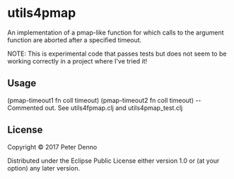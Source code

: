 # utils4pmap

An implementation of a pmap-like function for which calls to the argument function
are aborted after a specified timeout.

NOTE: This is experimental code that passes tests but does not seem to be working correctly in
a project where I've tried it!

## Usage

(pmap-timeout1 fn coll timeout) 
(pmap-timeout2 fn coll timeout) -- Commented out. See utils4fpmap.clj and utils4pmap_test.clj

## License

Copyright © 2017 Peter Denno

Distributed under the Eclipse Public License either version 1.0 or (at
your option) any later version.
